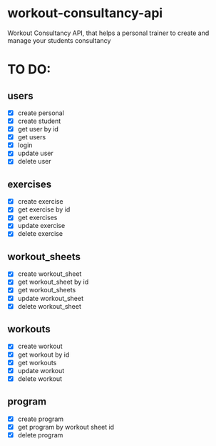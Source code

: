 # workout-consultancy-api
Workout Consultancy API, that helps a personal trainer to create and manage your students consultancy

# TO DO: 

## users

- [x] create personal
- [x] create student
- [x] get user by id
- [x] get users
- [x] login
- [x] update user
- [x] delete user

## exercises

- [x] create exercise
- [x] get exercise by id
- [x] get exercises
- [x] update exercise
- [x] delete exercise

## workout_sheets

- [x] create workout_sheet
- [x] get workout_sheet by id
- [x] get workout_sheets
- [x] update workout_sheet
- [x] delete workout_sheet

## workouts

- [x] create workout
- [x] get workout by id
- [x] get workouts
- [x] update workout
- [x] delete workout

## program

- [x] create program
- [x] get program by workout sheet id
- [x] delete program